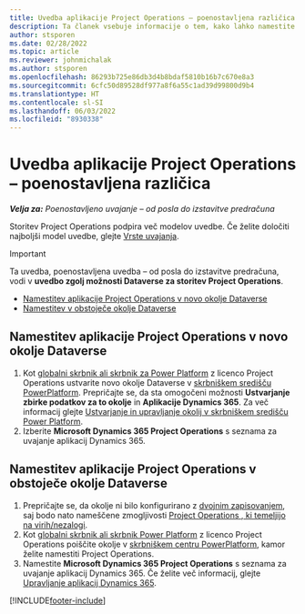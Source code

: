 ```yaml
---
title: Uvedba aplikacije Project Operations – poenostavljena različica
description: Ta članek vsebuje informacije o tem, kako lahko namestite poenostavljeno uvedbo aplikacije Project Operations – od posla do izstavitve predračuna.
author: stsporen
ms.date: 02/28/2022
ms.topic: article
ms.reviewer: johnmichalak
ms.author: stsporen
ms.openlocfilehash: 86293b725e86db3d4b8bdaf5810b16b7c670e8a3
ms.sourcegitcommit: 6cfc50d89528df977a8f6a55c1ad39d99800d9b4
ms.translationtype: HT
ms.contentlocale: sl-SI
ms.lasthandoff: 06/03/2022
ms.locfileid: "8930338"
---
```

# <a name="deploy-project-operations---lite"></a>Uvedba aplikacije Project Operations – poenostavljena različica

_**Velja za:** Poenostavljeno uvajanje – od posla do izstavitve predračuna_



Storitev Project Operations podpira več modelov uvedbe. Če želite določiti najboljši model uvedbe, glejte [Vrste uvajanja](determine-deployment-type.md).


> [!IMPORTANT]
> Ta uvedba, poenostavljena uvedba – od posla do izstavitve predračuna, vodi v **uvedbo zgolj možnosti Dataverse za storitev Project Operations**.

- [Namestitev aplikacije Project Operations v novo okolje Dataverse](#new)
- [Namestitev v obstoječe okolje Dataverse](#existing)



## <a name="install-project-operations-to-a-new-dataverse-environment"></a><a name="new"></a>Namestitev aplikacije Project Operations v novo okolje Dataverse

1. Kot [globalni skrbnik ali skrbnik za Power Platform](/power-platform/admin/global-service-administrators-can-administer-without-license) z licenco Project Operations ustvarite novo okolje Dataverse v [skrbniškem središču PowerPlatform](https://admin.powerplatform.com). Prepričajte se, da sta omogočeni možnosti **Ustvarjanje zbirke podatkov za to okolje** in **Aplikacije Dynamics 365**. Za več informacij glejte [Ustvarjanje in upravljanje okolij v skrbniškem središču Power Platform](/power-platform/admin/create-environment#create-an-environment-in-the-power-platform-admin-center).
2. Izberite **Microsoft Dynamics 365 Project Operations** s seznama za uvajanje aplikacij Dynamics 365.


## <a name="install-project-operations-to-an-existing-dataverse-environment"></a><a name="existing"></a>Namestitev aplikacije Project Operations v obstoječe okolje Dataverse
1. Prepričajte se, da okolje ni bilo konfigurirano z [dvojnim zapisovanjem](/dynamics365/fin-ops-core/dev-itpro/data-entities/dual-write/dual-write-overview), saj bodo nato nameščene zmogljivosti [Project Operations , ki temeljijo na virih/nezalogi](project-operations-integrated-deployment-overview.md).
2. Kot [globalni skrbnik ali skrbnik Power Platform](/power-platform/admin/global-service-administrators-can-administer-without-license) z licenco Project Operations poiščite okolje v [skrbniškem centru PowerPlatform](https://admin.powerplatform.com), kamor želite namestiti Project Operations.
3. Namestite **Microsoft Dynamics 365 Project Operations** s seznama za uvajanje aplikacij Dynamics 365. Če želite več informacij, glejte [Upravljanje aplikacij Dynamics 365](/power-platform/admin/manage-apps).




[!INCLUDE[footer-include](../includes/footer-banner.md)]
